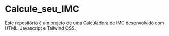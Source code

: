# Calcule_seu_IMC
Este repositório é um projeto de uma Calculadora de IMC desenvolvido com HTML, Javascript e Tailwind CSS.
